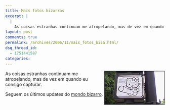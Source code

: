 ```yaml
---
title: Mais fotos bizarras
excerpt: |
  |
    As coisas estranhas continuam me atropelando, mas de vez em quando eu consigo capturar. Seguem os últimos updates do mondo bizarro....
layout: post
comments: true
permalink: /archives/2006/11/mais_fotos_biza.html/
dsq_thread_id:
  - 1751441587
categories:
---
```

<img title="Foto da Hello Kitty com 'algo a mais'" src="/archives/img/hellobenga.jpg" width="189" height="105" align="right" border="1" style="margin-left:2px" />As coisas estranhas continuam me atropelando, mas de vez em quando eu consigo capturar.

Seguem os últimos updates do [mondo bizarro][1].

 [1]: http://www.flickr.com/photos/91032493@N00/sets/1783242/
